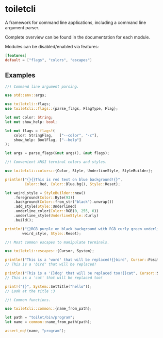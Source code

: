 # toiletcli

A framework for command line applications, including a command line
argument parser.

Complete overview can be found in the documentation for each module.

Modules can be disabled/enabled via features:
```toml
[features]
default = ["flags", "colors", "escapes"]
```

## Examples

```rust
//! Command line argument parsing.

use std::env::args;

use toiletcli::flags;
use toiletcli::flags::{parse_flags, FlagType, Flag};

let mut color: String;
let mut show_help: bool;

let mut flags = flags!(
    color: StringFlag,   ["--color", "-c"],
    show_help: BoolFlag, ["--help"]
);

let args = parse_flags(&mut args(), &mut flags);
```

```rust
//! Convenient ANSI terminal colors and styles.

use toiletcli::colors::{Color, Style, UnderlineStyle, StyleBuilder};

println!("{}{}This is red text on blue background!{}",
         Color::Red, Color::Blue.bg(), Style::Reset);

let weird_style = StyleBuilder::new()
    .foreground(Color::Byte(93))
    .background(Color::from_str("black").unwrap())
    .add_style(Style::Underlined)
    .underline_color(Color::RGB(0, 255, 0))
    .underline_style(UnderlineStyle::Curly)
    .build();

println!("{}RGB purple on black background with RGB curly green underline!{}",
        weird_style, Style::Reset);
```

```rust
//! Most common escapes to manipulate terminals.

use toiletcli::escapes::{Cursor, System};

println!("This is a 'word' that will be replaced!{}bird", Cursor::Position(12));
// This is a 'bird' that will be replaced!

println!("This is a '{}dog' that will be replaced too!{}cat", Cursor::Save, Cursor::Restore);
// This is a 'cat' that will be replaced too!

print!("{}", System::SetTitle("hello"));
// Look at the title :3
```

```rust
//! Common functions.

use toiletcli::common::{name_from_path};

let path = "toilet/bin/program";
let name = common::name_from_path(path);

assert_eq!(name, "program");
```
